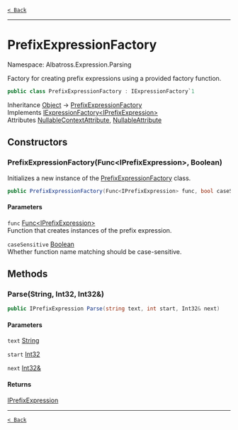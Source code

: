 [`< Back`](../../../)

---

# PrefixExpressionFactory

Namespace: Albatross.Expression.Parsing

Factory for creating prefix expressions using a provided factory function.

```csharp
public class PrefixExpressionFactory : IExpressionFactory`1
```

Inheritance [Object](https://docs.microsoft.com/en-us/dotnet/api/system.object) → [PrefixExpressionFactory](./albatross/expression/parsing/prefixexpressionfactory)<br>
Implements [IExpressionFactory&lt;IPrefixExpression&gt;](./albatross/expression/parsing/iexpressionfactory-1)<br>
Attributes [NullableContextAttribute](https://docs.microsoft.com/en-us/dotnet/api/system.runtime.compilerservices.nullablecontextattribute), [NullableAttribute](https://docs.microsoft.com/en-us/dotnet/api/system.runtime.compilerservices.nullableattribute)

## Constructors

### **PrefixExpressionFactory(Func&lt;IPrefixExpression&gt;, Boolean)**

Initializes a new instance of the [PrefixExpressionFactory](./albatross/expression/parsing/prefixexpressionfactory) class.

```csharp
public PrefixExpressionFactory(Func<IPrefixExpression> func, bool caseSensitive)
```

#### Parameters

`func` [Func&lt;IPrefixExpression&gt;](https://docs.microsoft.com/en-us/dotnet/api/system.func-1)<br>
Function that creates instances of the prefix expression.

`caseSensitive` [Boolean](https://docs.microsoft.com/en-us/dotnet/api/system.boolean)<br>
Whether function name matching should be case-sensitive.

## Methods

### **Parse(String, Int32, Int32&)**

```csharp
public IPrefixExpression Parse(string text, int start, Int32& next)
```

#### Parameters

`text` [String](https://docs.microsoft.com/en-us/dotnet/api/system.string)<br>

`start` [Int32](https://docs.microsoft.com/en-us/dotnet/api/system.int32)<br>

`next` [Int32&](https://docs.microsoft.com/en-us/dotnet/api/system.int32&)<br>

#### Returns

[IPrefixExpression](./albatross/expression/nodes/iprefixexpression)<br>

---

[`< Back`](../../../)
